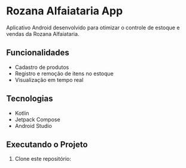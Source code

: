 
# Rozana Alfaiataria App

Aplicativo Android desenvolvido para otimizar o controle de estoque e vendas da Rozana Alfaiataria.

## Funcionalidades
- Cadastro de produtos
- Registro e remoção de itens no estoque
- Visualização em tempo real

## Tecnologias
- Kotlin
- Jetpack Compose
- Android Studio

## Executando o Projeto
1. Clone este repositório:
